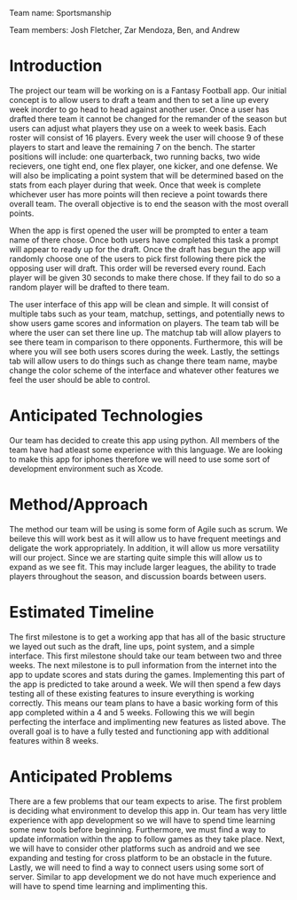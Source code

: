 Team name: Sportsmanship

Team members: Josh Fletcher, Zar Mendoza, Ben, and Andrew

# Introduction

The project our team will be working on is a Fantasy Football app. Our initial concept is to allow users to draft a team and then to set a line up every week inorder to go head to head against another user. Once a user has drafted there team it cannot be changed for the remander of the season but users can adjust what players they use on a week to week basis. Each roster will consist of 16 players. Every week the user will choose 9 of these players to start and leave the remaining 7 on the bench. The starter positions will include: one quarterback, two running backs, two wide recievers, one tight end, one flex player, one kicker, and one defense. We will also be implicating a point system that will be determined based on the stats from each player during that week. Once that week is complete whichever user has more points will then recieve a point towards there overall team. The overall objective is to end the season with the most overall points.

When the app is first opened the user will be prompted to enter a team name of there chose. Once both users have completed this task a prompt will appear to ready up for the draft. Once the draft has begun the app will randomly choose one of the users to pick first following there pick the opposing user will draft. This order will be reversed every round. Each player will be given 30 seconds to make there chose. If they fail to do so a random player will be drafted to there team. 

The user interface of this app will be clean and simple. It will consist of multiple tabs such as your team, matchup, settings, and potentially news to show users game scores and information on players. The team tab will be where the user can set there line up. The matchup tab will allow players to see there team in comparison to there opponents. Furthermore, this will be where you will see both users scores during the week. Lastly, the settings tab will allow users to do things such as change there team name, maybe change the color scheme of the interface and whatever other features we feel the user should be able to control.

# Anticipated Technologies

Our team has decided to create this app using python. All members of the team have had atleast some experience with this language. We are looking to make this app for iphones therefore we will need to use some sort of development environment such as Xcode.

# Method/Approach

The method our team will be using is some form of Agile such as scrum. We beileve this will work best as it will allow us to have frequent meetings and deligate the work appropriately. In addition, it will allow us more versatility will our project. Since we are starting quite simple this will allow us to expand as we see fit. This may include larger leagues, the ability to trade players throughout the season, and discussion boards between users.

# Estimated Timeline

The first milestone is to get a working app that has all of the basic structure we layed out such as the draft, line ups, point system, and a simple interface. This first milestone should take our team between two and three weeks. The next milestone is to pull information from the internet into the app to update scores and stats during the games. Implementing this part of the app is predicted to take around a week. We will then spend a few days testing all of these existing features to insure everything is working correctly. This means our team plans to have a basic working form of this app completed within a 4 and 5 weeks. Following this we will begin perfecting the interface and implimenting new features as listed above. The overall goal is to have a fully tested and functioning app with additional features within 8 weeks. 

# Anticipated Problems

There are a few problems that our team expects to arise. The first problem is deciding what environment to develop this app in. Our team has very little experience with app development so we will have to spend time learning some new tools before beginning. Furthermore, we must find a way to update information within the app to follow games as they take place. Next, we will have to consider other platforms such as android and we see expanding and testing for cross platform to be an obstacle in the future. Lastly, we will need to find a way to connect users using some sort of server. Similar to app development we do not have much experience and will have to spend time learning and implimenting this.  

